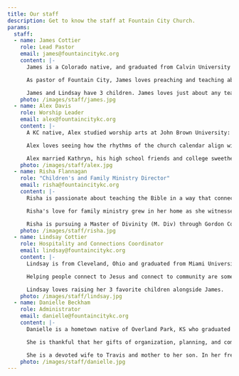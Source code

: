 ```yaml
---
title: Our staff
description: Get to know the staff at Fountain City Church.
params:
  staff:
  - name: James Cottier
    role: Lead Pastor
    email: james@fountaincitykc.org
    content: |-
      James is a Colorado native, and graduated from Calvin University where he studied Biology. He then earned his Master of Divinity (M. Div) from Denver Seminary while serving in the missions department of Cherry Hills Community Church. From there, he and Lindsay were on staff with Cru in both the Denver and Kansas City areas before planting Fountain City Church.

      As pastor of Fountain City, James loves preaching and teaching about God's grace to us in Jesus Christ. He is passionate about followers of Jesus maturing in their life of discipleship, and he has a strong desire to help the gospel of Jesus go to parts of the world where it is yet to be heard.

      James and Lindsay have 3 children. James loves just about any team sport, and he's is most content when fly fishing, preferably for trout.
    photo: /images/staff/james.jpg
  - name: Alex Davis
    role: Worship Leader
    email: alex@fountaincitykc.org
    content: |-
      A KC native, Alex studied worship arts at John Brown University: a combination of worship philosophy, church history, theology, and music performance focused on voice and guitar. He spent his spare time working in the performing arts center's recording studio, rounding out the technical side of worship training.

      Alex loves seeing how the rhythms of the church calendar align with the life season of our church and how that all shapes our corporate worship during service. Each week we are able to "sing to the Lord a new song", rejoice, confess, and pray together without falling into rote worship because His mercies are always new.

      Alex married Kathryn, his high school friends and college sweetheart, and they now live in Overland Park with their cat Imogene.
    photo: /images/staff/alex.jpg
  - name: Risha Flannagan
    role: "Children's and Family Ministry Director"
    email: risha@fountaincitykc.org
    content: |-
      Risha is passionate about teaching the Bible in a way that connects Jesus Christ with young minds and hearts and invites children and students into God's grand redemptive narrative. Risha also enjoys encouraging and empowering parents to be spiritual leaders in their homes.

      Risha's love for family ministry grew in her home as she witnessed the love and grace of God work powerfully in her family. Risha was raised in Texas and studied Journalism at Texas A&amp;M University before moving to Kansas City, where she met her husband, Mark, in their adjoining backyards. After marriage, they became a blended family with four children under three years old. Now that her children are nearly grown, Risha feels she can relate to the struggles many parents experience and she looks forward to sharing the hope of Christ with families.

      Risha is pursuing a Master of Divinity (M. Div) through Gordon Conwell Theological Seminary.
    photo: /images/staff/risha.jpg
  - name: Lindsay Cottier
    role: Hospitality and Connections Coordinator
    email: lindsay@fountaincitykc.org
    content: |-
      Lindsay is from Cleveland, Ohio and graduated from Miami University having studied Education and History. She moved to Denver to marry James as he completed seminary, and has worked in various ministry roles with Cru and the local church.

      Helping people connect to Jesus and connect to community are some of Lindsay's greatest joys in ministry.

      Lindsay loves raising her 3 favorite children alongside James.
    photo: /images/staff/lindsay.jpg
  - name: Danielle Beckham
    role: Administrator
    email: danielle@fountaincitykc.org
    content: |-
      Danielle is a hometown native of Overland Park, KS who graduated from Moody Bible Institute with a Communications degree. She spent 15 years building her career in project management before stepping away to focus on her family.

      She is thankful that her gifts of organization, planning, and communications are being used and shared with the FCC community.

      She is a devoted wife to Travis and mother to her son. In her free time she can be found walking or cuddled up with a good book.
    photo: /images/staff/danielle.jpg
---
```

